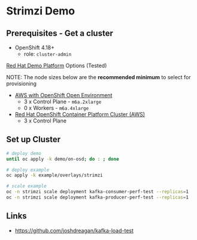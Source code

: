 # Strimzi Demo

## Prerequisites - Get a cluster

- OpenShift 4.18+
  - role: `cluster-admin`

[Red Hat Demo Platform](https://demo.redhat.com) Options (Tested)

NOTE: The node sizes below are the **recommended minimum** to select for provisioning

- <a href="https://demo.redhat.com/catalog?item=babylon-catalog-prod/sandboxes-gpte.sandbox-ocp.prod&utm_source=webapp&utm_medium=share-link" target="_blank">AWS with OpenShift Open Environment</a>
  - 3 x Control Plane - `m6a.2xlarge`
  - 0 x Workers - `m6a.4xlarge`
- <a href="https://catalog.demo.redhat.com/catalog?item=babylon-catalog-prod/sandboxes-gpte.ocp-wksp.prod&utm_source=webapp&utm_medium=share-link" target="_blank">Red Hat OpenShift Container Platform Cluster (AWS)</a>
  - 3 x Control Plane

## Set up Cluster

```sh
# deploy demo
until oc apply -k demo/on-osd; do : ; done
```

```sh
# deploy example
oc apply -k example/overlays/strimzi

# scale example
oc -n strimzi scale deployment kafka-consumer-perf-test --replicas=1
oc -n strimzi scale deployment kafka-producer-perf-test --replicas=1
```

## Links

- https://github.com/joshdreagan/kafka-load-test
